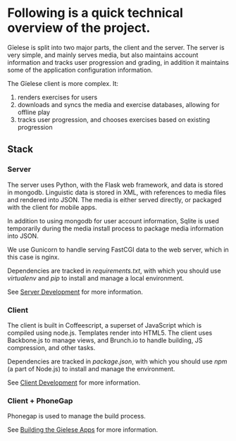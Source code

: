 # Following is a quick technical overview of the project.

Gïelese is split into two major parts, the client and the server. The server is
very simple, and mainly serves media, but also maintains account information
and tracks user progression and grading, in addition it maintains some of the
application configuration information.

The Gïelese client is more complex. It:

1. renders exercises for users
1. downloads and syncs the media and exercise databases, allowing for offline play
1. tracks user progression, and chooses exercises based on existing progression

## Stack

### Server

The server uses Python, with the Flask web framework, and data is stored in
mongodb. Linguistic data is stored in XML, with references to media files and
rendered into JSON. The media is either served directly, or packaged with the
client for mobile apps.

In addition to using mongodb for user account information, Sqlite is used
temporarily during the media install process to package media information into
JSON.

We use Gunicorn to handle serving FastCGI data to the web server, which in this
case is nginx.

Dependencies are tracked in _requirements.txt_, with which you should use
_virtualenv_ and _pip_ to install and manage a local environment.

See [Server Development](ServerDevelopment.html) for more information.

### Client

The client is built in Coffeescript, a superset of JavaScript which is compiled
using node.js. Templates render into HTML5. The client uses Backbone.js to
manage views, and Brunch.io to handle building, JS compression, and other
tasks.

Dependencies are tracked in _package.json_, with which you should use _npm_
(a part of Node.js) to install and manage the environment.

See [Client Development](ClientDevelopment.html) for more information.

### Client + PhoneGap

Phonegap is used to manage the build process.

See [Building the Gielese Apps](BuildingTheGieleseApps.html) for more information.
